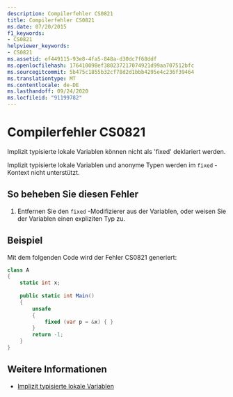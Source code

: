 ```yaml
---
description: Compilerfehler CS0821
title: Compilerfehler CS0821
ms.date: 07/20/2015
f1_keywords:
- CS0821
helpviewer_keywords:
- CS0821
ms.assetid: ef449115-93e8-4fa5-848a-d30dc7f68ddf
ms.openlocfilehash: 176410098ef380237217074921d99aa707512bfc
ms.sourcegitcommit: 5b475c1855b32cf78d2d1bbb4295e4c236f39464
ms.translationtype: MT
ms.contentlocale: de-DE
ms.lasthandoff: 09/24/2020
ms.locfileid: "91199782"
---
```

# <a name="compiler-error-cs0821"></a>Compilerfehler CS0821

Implizit typisierte lokale Variablen können nicht als 'fixed' deklariert werden.  
  
 Implizit typisierte lokale Variablen und anonyme Typen werden im `fixed` -Kontext nicht unterstützt.  
  
## <a name="to-correct-this-error"></a>So beheben Sie diesen Fehler  
  
1. Entfernen Sie den `fixed` -Modifizierer aus der Variablen, oder weisen Sie der Variablen einen expliziten Typ zu.  
  
## <a name="example"></a>Beispiel  

 Mit dem folgenden Code wird der Fehler CS0821 generiert:  
  
```csharp  
class A  
{  
    static int x;  
  
    public static int Main()  
    {  
        unsafe  
        {  
            fixed (var p = &x) { }  
        }  
        return -1;  
    }  
}  
```  
  
## <a name="see-also"></a>Weitere Informationen

- [Implizit typisierte lokale Variablen](../programming-guide/classes-and-structs/implicitly-typed-local-variables.md)
